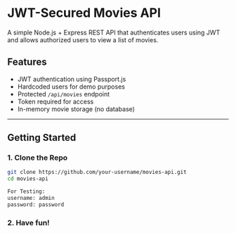 # JWT-Secured Movies API

A simple Node.js + Express REST API that authenticates users using JWT and allows authorized users to view a list of movies.

## Features

- JWT authentication using Passport.js
- Hardcoded users for demo purposes
- Protected `/api/movies` endpoint
- Token required for access
- In-memory movie storage (no database)

---

## Getting Started

### 1. Clone the Repo

```bash
git clone https://github.com/your-username/movies-api.git
cd movies-api

For Testing:
username: admin
password: password
```
### 2. Have fun!
